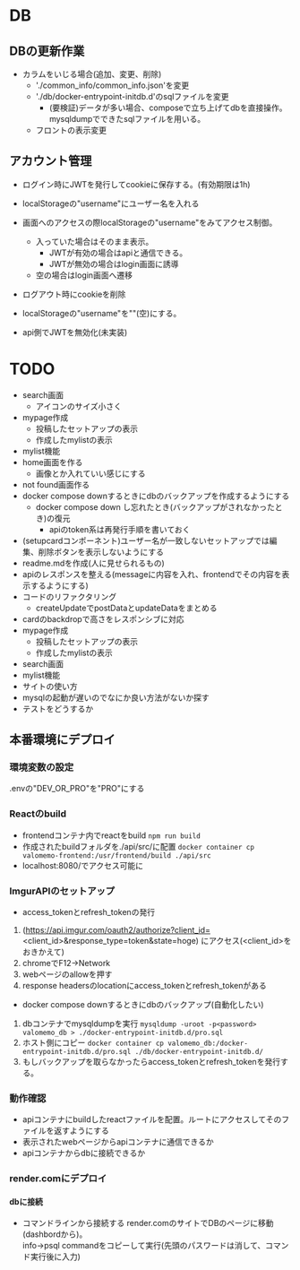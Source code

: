 # DB
## DBの更新作業
- カラムをいじる場合(追加、変更、削除)
  - './common_info/common_info.json'を変更
  - './db/docker-entrypoint-initdb.d'のsqlファイルを変更
    - (要検証)データが多い場合、composeで立ち上げてdbを直接操作。mysqldumpでできたsqlファイルを用いる。
  - フロントの表示変更

## アカウント管理
- ログイン時にJWTを発行してcookieに保存する。(有効期限は1h)
- localStorageの"username"にユーザー名を入れる

- 画面へのアクセスの際localStorageの"username"をみてアクセス制御。
  - 入っていた場合はそのまま表示。
    - JWTが有効の場合はapiと通信できる。
    - JWTが無効の場合はlogin画面に誘導
  - 空の場合はlogin画面へ遷移

- ログアウト時にcookieを削除
- localStorageの"username"を""(空)にする。
- api側でJWTを無効化(未実装)


# TODO
- search画面
  - アイコンのサイズ小さく
- mypage作成
  - 投稿したセットアップの表示
  - 作成したmylistの表示
- mylist機能
- home画面を作る
  - 画像とか入れていい感じにする
- not found画面作る
- docker compose downするときにdbのバックアップを作成するようにする
  - docker compose down し忘れたとき(バックアップがされなかったとき)の復元
    - apiのtoken系は再発行手順を書いておく
- (setupcardコンポーネント)ユーザー名が一致しないセットアップでは編集、削除ボタンを表示しないようにする
- readme.mdを作成(人に見せられるもの)
- apiのレスポンスを整える(messageに内容を入れ、frontendでその内容を表示するようにする)
- コードのリファクタリング
  - createUpdateでpostDataとupdateDataをまとめる
- cardのbackdropで高さをレスポンシブに対応
- mypage作成
  - 投稿したセットアップの表示
  - 作成したmylistの表示
- search画面
- mylist機能
- サイトの使い方
- mysqlの起動が遅いのでなにか良い方法がないか探す
- テストをどうするか


## 本番環境にデプロイ
### 環境変数の設定
.envの"DEV_OR_PRO"を"PRO"にする

### Reactのbuild
- frontendコンテナ内でreactをbuild
`npm run build`
- 作成されたbuildフォルダを./api/src/に配置
`docker container cp valomemo-frontend:/usr/frontend/build ./api/src`
- localhost:8080/でアクセス可能に

### ImgurAPIのセットアップ
- access_tokenとrefresh_tokenの発行
1. (https://api.imgur.com/oauth2/authorize?client_id=<client_id>&response_type=token&state=hoge)
にアクセス(<client_id>をおきかえて)
2. chromeでF12→Network
3. webページのallowを押す
4. response headersのlocationにaccess_tokenとrefresh_tokenがある

- docker compose downするときにdbのバックアップ(自動化したい)
1. dbコンテナでmysqldumpを実行
`mysqldump -uroot -p<password> valomemo_db > ./docker-entrypoint-initdb.d/pro.sql`
2. ホスト側にコピー
`docker container cp valomemo_db:/docker-entrypoint-initdb.d/pro.sql ./db/docker-entrypoint-initdb.d/`
3. もしバックアップを取らなかったらaccess_tokenとrefresh_tokenを発行する。

### 動作確認
- apiコンテナにbuildしたreactファイルを配置。ルートにアクセスしてそのファイルを返すようにする
- 表示されたwebページからapiコンテナに通信できるか
- apiコンテナからdbに接続できるか

### render.comにデプロイ

#### dbに接続
- コマンドラインから接続する
render.comのサイトでDBのページに移動(dashbordから)。  
info->psql commandをコピーして実行(先頭のパスワードは消して、コマンド実行後に入力)